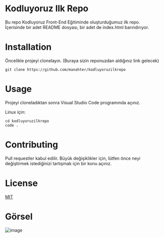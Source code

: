 # Kodluyoruz Ilk Repo
Bu repo Kodluyoruz Front-End Eğitiminde oluşturduğumuz ilk repo. İçerisinde bir adet README dosyası, bir adet de index.html barındırıyor.

# Installation
Öncelikle projeyi clonelayın. (Buraya sizin reponuzdan aldığınız link gelecek)

```
git clone https://github.com/manahter/kodluyoruzilkrepo
```

# Usage
Projeyi cloneladıktan sonra Visual Studio Code programında açınız.

Linux için:


```
cd kodluyoruzilkrepo
code .
```

# Contributing

Pull requestler kabul edilir. Büyük değişiklikler için, lütfen önce neyi değiştirmek istediğinizi tartışmak için bir konu açınız.

# License

[MIT](https://choosealicense.com/licenses/mit/)

# Görsel
![image](https://user-images.githubusercontent.com/73780835/213848141-0a2edc83-7576-4641-b35e-880e464f5119.png)
